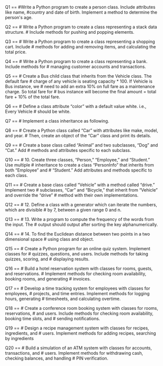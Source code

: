 Q1 == #Write a Python program to create a person class. Include attributes like name,
      #country and date of birth. Implement a method to determine the person's age.

Q2 == # Write a Python program to create a class representing a stack data structure.
      # Include methods for pushing and popping elements.

Q3 == # Write a Python program to create a class representing a shopping cart. Include
      # methods for adding and removing items, and calculating the total price.

Q4 == # Write a Python program to create a class representing a bank. Include methods for
      # managing customer accounts and transactions.

Q5 == # Create a Bus child class that inherits from the Vehicle class. The default fare
      # charge of any vehicle is seating capacity * 100. If Vehicle is Bus instance, we
      # need to add an extra 10% on full fare as a maintenance charge. So total fare for
      # bus instance will become the final amount = total fare + 10% of the total fare. 

Q6 == # Define a class attribute “color” with a default value white. i.e., Every Vehicle
      # should be white.      

Q7 == # Implement a class inheritance as following. 

Q8 == # Create a Python class called “Car” with attributes like make, model, and year.
      # Then, create an object of the “Car” class and print its details. 

Q9 == # Create a base class called “Animal” and two subclasses, “Dog” and “Cat.” Add
      # methods and attributes specific to each subclass. 

Q10 == # 10. Create three classes, “Person,” “Employee,” and “Student.” Use multiple
       # inheritance to create a class “PersonInfo” that inherits from both “Employee” and
       # “Student.” Add attributes and methods specific to each class.

Q11 == # Create a base class called “Vehicle” with a method called “drive.” Implement two
       # subclasses, “Car” and “Bicycle,” that inherit from “Vehicle” and override the “drive”
       # method with their own implementations. 

Q12 == # 12. Define a class with a generator which can iterate the numbers, which are divisible
       # by 7, between a given range 0 and n.
       
Q13 == # 13. Write a program to compute the frequency of the words from the input. The
       # output should output after sorting the key alphanumerically.

Q14 == # 14. To find the Euclidean distance between two points in a two dimensional space
       # using class and object.

Q15 == # Create a Python program for an online quiz system. Implement classes for
       # quizzes, questions, and users. Include methods for taking quizzes, scoring, and
       # displaying results.       
             
Q16 == # Build a hotel reservation system with classes for rooms, guests, and reservations.
       # Implement methods for checking room availability, booking rooms, and generating
       # invoices.    
       
Q17 == # Develop a time tracking system for employees with classes for employees,
       # projects, and time entries. Implement methods for logging hours, generating
       # timesheets, and calculating overtime.
      
Q18 == # Create a conference room booking system with classes for rooms, reservations,
       # and users. Include methods for checking room availability, booking time slots, and
       # sending notifications.      
      
Q19 == # Design a recipe management system with classes for recipes, ingredients, and
       # users. Implement methods for adding recipes, searching by ingredients

Q20 == # Build a simulation of an ATM system with classes for accounts, transactions, and
       # users. Implement methods for withdrawing cash, checking balances, and handling
       # PIN verification.        
        
     
